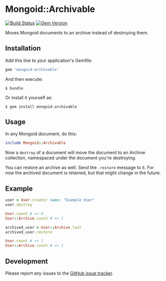 # Mongoid::Archivable

[![Build Status](https://travis-ci.org/Sign2Pay/mongoid-archivable.svg)](https://travis-ci.org/Sign2Pay/mongoid-archivable) [![Gem Version](https://badge.fury.io/rb/mongoid-archivable.svg)](http://badge.fury.io/rb/mongoid-archivable)

Moves Mongoid documents to an archive instead of destroying them.

## Installation

Add this line to your application's Gemfile:

```ruby
gem 'mongoid-archivable'
```

And then execute:

    $ bundle

Or install it yourself as:

    $ gem install mongoid-archivable

## Usage

In any Mongoid document, do this:

```ruby
include Mongoid::Archivable
```

Now a `destroy` of a document will move the document to an Archive collection, namespaced under the document you're destroying.

You can restore an archive as well. Send the `.restore` message to it. For now the archived document is retained, but that might change in the future.

## Example

```ruby
user = User.create! name: "Example User"
user.destroy

User.count # => 0
User::Archive.count # => 1

archived_user = User::Archive.last
archived_user.restore

User.count # => 1
User::Archive.count # => 1
```

## Development

Please report any issues to the [GitHub issue tracker](https://github.com/Sign2Pay/mongoid-archivable/issues).
